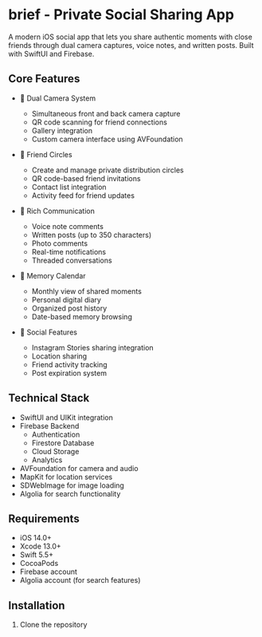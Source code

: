 # brief - Private Social Sharing App

A modern iOS social app that lets you share authentic moments with close friends through dual camera captures, voice notes, and written posts. Built with SwiftUI and Firebase.

## Core Features

- 📸 Dual Camera System
  - Simultaneous front and back camera capture
  - QR code scanning for friend connections
  - Gallery integration
  - Custom camera interface using AVFoundation

- 🤝 Friend Circles
  - Create and manage private distribution circles
  - QR code-based friend invitations
  - Contact list integration
  - Activity feed for friend updates

- 💬 Rich Communication
  - Voice note comments
  - Written posts (up to 350 characters)
  - Photo comments
  - Real-time notifications
  - Threaded conversations

- 📅 Memory Calendar
  - Monthly view of shared moments
  - Personal digital diary
  - Organized post history
  - Date-based memory browsing

- 📱 Social Features
  - Instagram Stories sharing integration
  - Location sharing
  - Friend activity tracking
  - Post expiration system

## Technical Stack

- SwiftUI and UIKit integration
- Firebase Backend
  - Authentication
  - Firestore Database
  - Cloud Storage
  - Analytics
- AVFoundation for camera and audio
- MapKit for location services
- SDWebImage for image loading
- Algolia for search functionality

## Requirements

- iOS 14.0+
- Xcode 13.0+
- Swift 5.5+
- CocoaPods
- Firebase account
- Algolia account (for search features)

## Installation

1. Clone the repository 